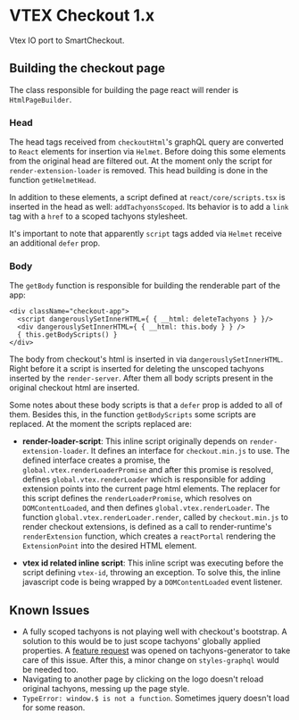# VTEX Checkout 1.x

Vtex IO port to SmartCheckout. 

## Building the checkout page

The class responsible for building the page react will render is `HtmlPageBuilder`. 

### Head

The head tags received from `checkoutHtml`'s graphQL query are converted to `React` elements for insertion via `Helmet`.
Before doing this some elements from the original head are filtered out. At the moment only the script for `render-extension-loader`
is removed. This head building is done in the function `getHelmetHead`.

In addition to these elements, a script defined at `react/core/scripts.tsx` is inserted in the head as well: `addTachyonsScoped`. 
Its behavior is to add a `link` tag with a `href` to a scoped tachyons stylesheet.

It's important to note that apparently `script` tags added via `Helmet` receive an additional `defer` prop.

### Body 

The `getBody` function is responsible for building the renderable part of the app:
```
<div className="checkout-app">
  <script dangerouslySetInnerHTML={ { __html: deleteTachyons } }/>
  <div dangerouslySetInnerHTML={ { __html: this.body } } />
  { this.getBodyScripts() }
</div>
```

The body from checkout's html is inserted in via `dangerouslySetInnerHTML`. Right before it a script is inserted for deleting
the unscoped tachyons inserted by the `render-server`. After them all body scripts present in the original checkout html are
inserted. 

Some notes about these body scripts is that a `defer` prop is added to all of them. Besides this, in the function `getBodyScripts`
some scripts are replaced. At the moment the scripts replaced are:

- **render-loader-script**: This inline script originally depends on `render-extension-loader`. It defines an interface for `checkout.min.js` to use.
The defined interface creates a promise, the `global.vtex.renderLoaderPromise` and after this promise is resolved, defines `global.vtex.renderLoader`
which is responsible for adding extension points into the current page html elements. The replacer for this script defines the `renderLoaderPromise`,
which resolves on `DOMContentLoaded`, and then defines `global.vtex.renderLoader`. The function `global.vtex.renderLoader.render`, called by `checkout.min.js`
to render checkout extensions, is defined as a call to render-runtime's `renderExtension` function, which creates a `reactPortal` rendering the `ExtensionPoint` into
the desired HTML element.

- **vtex id related inline script**: This inline script was executing before the script defining `vtex-id`, throwing an exception. To solve this,
the inline javascript code is being wrapped by a `DOMContentLoaded` event listener.

## Known Issues

- A fully scoped tachyons is not playing well with checkout's bootstrap. A solution to this would be to just scope tachyons' globally applied properties.
A [feature request](https://github.com/vtex/tachyons-generator/issues/20) was opened on tachyons-generator to take care of this issue. After this, a minor change on `styles-graphql` would be needed too.
- Navigating to another page by clicking on the logo doesn't reload original tachyons, messing up the page style.
- `TypeError: window.$ is not a function`. Sometimes jquery doesn't load for some reason.
